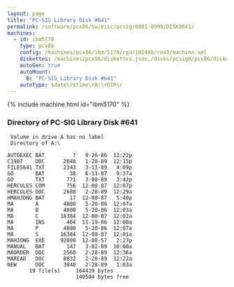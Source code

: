 ```yaml
---
layout: page
title: "PC-SIG Library Disk #641"
permalink: /software/pcx86/sw/misc/pcsig/0001-0999/DISK0641/
machines:
  - id: ibm5170
    type: pcx86
    config: /machines/pcx86/ibm/5170/cga/1024kb/rev3/machine.xml
    diskettes: /machines/pcx86/diskettes.json,/disks/pcsig0/pcx86/diskettes.json
    autoGen: true
    autoMount:
      B: "PC-SIG Library Disk #641"
    autoType: $date\r$time\rB:\rDIR\r
---
```


{% include machine.html id="ibm5170" %}

### Directory of PC-SIG Library Disk #641

     Volume in drive A has no label
     Directory of A:\

    AUTOEXEC BAT         7   9-26-86  12:22p
    C1987    DOC      2048   1-20-89  12:15p
    FILES641 TXT      2343   3-13-89   4:09p
    GO       BAT        38   6-11-87   9:37a
    GO       TXT       771   3-08-89   3:42p
    HERCULES COM       756  12-08-87  12:07p
    HERCULES DOC      2688   2-28-89  12:29a
    HMAHJONG BAT        17  12-08-87   5:40p
    MA       A        4800   5-20-86  12:07a
    MA       B        4800   5-20-86  12:03a
    MA       C       16384  12-08-87  12:02a
    MA       INS       404  11-19-86  12:00a
    MA       P        4800   5-20-86  12:07a
    MA       S       16384  12-08-87  12:01a
    MAHJONG  EXE     92800  12-08-57   2:27p
    MANUAL   BAT       147   3-02-89  10:00a
    MAORDER  DOC      2560   2-28-89  12:36a
    MAREAD   DOC      8832   2-28-89  12:22a
    NEW      DOC      3840   2-28-89   1:03a
           19 file(s)     164419 bytes
                          149504 bytes free
